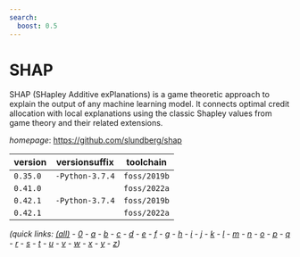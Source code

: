 ```yaml
---
search:
  boost: 0.5
---
```

# SHAP

SHAP (SHapley Additive exPlanations) is a game theoretic approach to explain the output of any  machine learning model. It connects optimal credit allocation with local explanations using the classic Shapley  values from game theory and their related extensions.

*homepage*: <https://github.com/slundberg/shap>

version | versionsuffix | toolchain
--------|---------------|----------
``0.35.0`` | ``-Python-3.7.4`` | ``foss/2019b``
``0.41.0`` |  | ``foss/2022a``
``0.42.1`` | ``-Python-3.7.4`` | ``foss/2019b``
``0.42.1`` |  | ``foss/2022a``


*(quick links: [(all)](../index.md) - [0](../0/index.md) - [a](../a/index.md) - [b](../b/index.md) - [c](../c/index.md) - [d](../d/index.md) - [e](../e/index.md) - [f](../f/index.md) - [g](../g/index.md) - [h](../h/index.md) - [i](../i/index.md) - [j](../j/index.md) - [k](../k/index.md) - [l](../l/index.md) - [m](../m/index.md) - [n](../n/index.md) - [o](../o/index.md) - [p](../p/index.md) - [q](../q/index.md) - [r](../r/index.md) - [s](../s/index.md) - [t](../t/index.md) - [u](../u/index.md) - [v](../v/index.md) - [w](../w/index.md) - [x](../x/index.md) - [y](../y/index.md) - [z](../z/index.md))*

